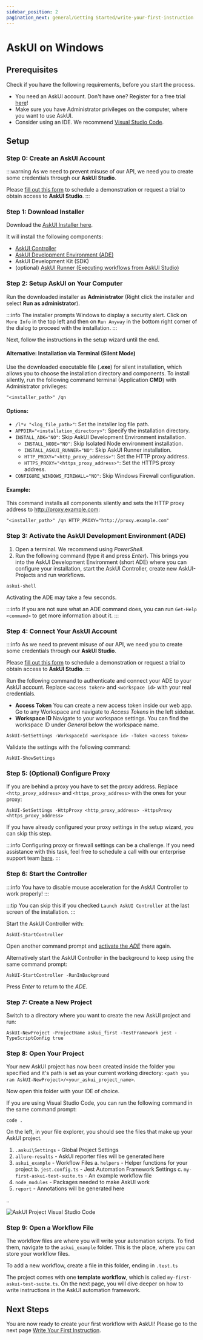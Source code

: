 ```yaml
---
sidebar_position: 2
pagination_next: general/Getting Started/write-your-first-instruction
---
```


# AskUI on Windows

## Prerequisites

Check if you have the following requirements, before you start the process.
- You need an AskUI account. Don't have one? Register for a free trial [here](https://www.askui.com/demo)!
- Make sure you have Administrator privileges on the computer, where you want to use AskUI.
- Consider using an IDE. We recommend [Visual Studio Code](https://code.visualstudio.com/).

## Setup

### Step 0: Create an AskUI Account

:::warning
As we need to prevent misuse of our API, we need you to create some credentials through our __AskUI Studio__.

Please [fill out this form](https://www.askui.com/demo) to schedule a demonstration or request a trial to obtain access to __AskUI Studio__.
:::

### Step 1: Download Installer
Download the <span className="askui-installer-download-link-windows">[AskUI Installer here](https://files.askui.com/releases/Installer/24.5.1/AskUI-Suite-24.5.1-System-Installer-Win-AMD64-Full.exe).</span>

It will install the following components:

* [AskUI Controller](../../../suite/02-Components/AskUI-Controller.md)
* [AskUI Development Environment (ADE)](../../../suite/02-Components/AskUI-Development-Environment.md)
* AskUI Development Kit (SDK)
* (optional) [AskUI Runner (Executing workflows from AskUI Studio)](../../../suite/02-Components/AskUI-Runner.md)

### Step 2: Setup AskUI on Your Computer
Run the downloaded installer as **Administrator** (Right click the installer and select **Run as administrator**).

:::info
The installer prompts Windows to display a security alert. Click on `More Info` in the top left and then on `Run Anyway` in the bottom right corner of the dialog to proceed with the installation.
:::

Next, follow the instructions in the setup wizard until the end.

#### Alternative: Installation via Terminal (Silent Mode)
Use the downloaded executable file (**.exe**) for silent installation, which allows you to choose the installation directory and components. To install silently, run the following command terminal (Application **CMD**) with Administrator privileges:

```shell
"<installer_path>" /qn
```

#### Options:

- `/l*v "<log_file_path>"`: Set the installer log file path.
- `APPDIR="<installation_directory>"`: Specify the installation directory.
- `INSTALL_ADK="NO"`: Skip AskUI Development Environment installation.
    - `INSTALL_NODE="NO"`: Skip Isolated Node environment installation.
    - `INSTALL_ASKUI_RUNNER="NO"`: Skip AskUI Runner installation.
    - `HTTP_PROXY="<http_proxy_address>"`: Set the HTTP proxy address.
    - `HTTPS_PROXY="<https_proxy_address>"`: Set the HTTPS proxy address.
- `CONFIGURE_WINDOWS_FIREWALL="NO"`: Skip Windows Firewall configuration.

#### Example:
This command installs all components silently and sets the HTTP proxy address to http://proxy.example.com:

```shell
"<installer_path>" /qn HTTP_PROXY="http://proxy.example.com"
```

### Step 3: Activate the AskUI Development Environment (ADE)
1. Open a terminal. We recommend using *PowerShell*.
2. Run the following command (type it and press _Enter_). This brings you into the AskUI Development Environment (short ADE) where you can configure your installation, start the AskUI Controller, create new AskUI-Projects and run workflows.

```shell
askui-shell
```

Activating the ADE may take a few seconds.

:::info
If you are not sure what an ADE command does, you can run `Get-Help <command>` to get more information about it.
:::

### Step 4: Connect Your AskUI Account

:::info
As we need to prevent misuse of our API, we need you to create some credentials through our __AskUI Studio__.

Please [fill out this form](https://www.askui.com/demo) to schedule a demonstration or request a trial to obtain access to __AskUI Studio__.
:::

Run the following command to authenticate and connect your ADE to your AskUI account. Replace `<access token>` and `<workspace id>` with your real credentials.

- **Access Token** You can create a new access token inside our web app. Go to any Workspace and navigate to *Access Tokens* in the left sidebar.
- **Workspace ID** Navigate to your workspace settings. You can find the workspace ID under *General* below the workspace name.

```shell
AskUI-SetSettings -WorkspaceId <workspace id> -Token <access token>
```

Validate the settings with the following command: 

```shell
AskUI-ShowSettings
```

### Step 5: (Optional) Configure Proxy
If you are behind a proxy you have to set the proxy address. Replace `<http_proxy_address>` and `<https_proxy_address>` with the ones for your proxy:

```shell
AskUI-SetSettings -HttpProxy <http_proxy_address> -HttpsProxy <https_proxy_address>
```
If you have already configured your proxy settings in the setup wizard, you can skip this step.

:::info
Configuring proxy or firewall settings can be a challenge. If you need assistance with this task, feel free to schedule a call with our enterprise support team [here](https://calendly.com/d/3m3-myw-9z7/askui-enterprise-onboarding-assistance).
:::

### Step 6: Start the Controller

:::info
You have to disable mouse acceleration for the AskUI Controller to work properly!
:::

:::tip
You can skip this if you checked `Launch AskUI Controller` at the last screen of the installation.
:::

Start the AskUI Controller with:

```shell
AskUI-StartController
```

Open another command prompt and [activate the _ADE_](#step-3-activate-the-askui-development-environment-ade) there again.

Alternatively start the AskUI Controller in the background to keep using the same command prompt:

```shell
AskUI-StartController -RunInBackground
```

Press _Enter_ to return to the _ADE_.

### Step 7: Create a New Project
Switch to a directory where you want to create the new AskUI project and run:

```shell
AskUI-NewProject -ProjectName askui_first -TestFramework jest -TypeScriptConfig true
```

### Step 8: Open Your Project
Your new AskUI project has now been created inside the folder you specified and it's path is set as your current working directory: `<path you ran AskUI-NewProject>/<your_askui_project_name>`.

Now open this folder with your IDE of choice.

If you are using Visual Studio Code, you can run the following command in the same command prompt:

```shell
code .
```
On the left, in your file explorer, you should see the files that make up your AskUI project.
1. `.askui\Settings` - Global Project Settings
2. `allure-results` - AskUI reporter files will be generated here
3. `askui_example` - Workflow Files
    a. `helpers` - Helper functions for your project
    b. `jest.config.ts` - Jest Automation Framework Settings
    c. `my-first-askui-test-suite.ts` - An example workflow file
4. `node_modules` - Packages needed to make AskUI work
5. `report` - Annotations will be generated here

..

![AskUI Project Visual Studio Code](Visual_Studio_Code.png)

### Step 9: Open a Workflow File
The workflow files are where you will write your automation scripts.
To find them, navigate to the `askui_example` folder. This is the place, where you can store your workflow files.

To add a new workflow, create a file in this folder, ending in `.test.ts`

The project comes with one **template workflow**, which is called `my-first-askui-test-suite.ts`.
On the next page, you will dive deeper on how to write instructions in the AskUI automation framework.

## Next Steps

You are now ready to create your first workflow with AskUI! Please go to the next page [Write Your First Instruction](../write-your-first-instruction.md).
